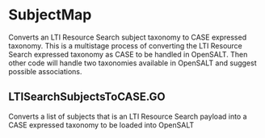 # SubjectMap
Converts an LTI Resource Search subject taxonomy to CASE expressed taxonomy.  This is a multistage process of converting the LTI Resource Search expressed taxonomy as CASE to be handled in OpenSALT.  Then other code will handle two taxonomies available in OpenSALT and suggest possible associations.

## LTISearchSubjectsToCASE.GO

Converts a list of subjects that is an LTI Resource Search payload into a CASE expressed taxonomy to be loaded into OpenSALT
